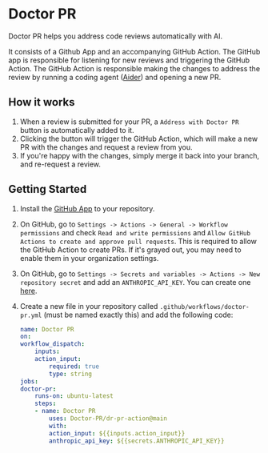 # Doctor PR

Doctor PR helps you address code reviews automatically with AI. 

It consists of a Github App and an accompanying GitHub Action. The GitHub app is responsible for listening for new reviews and triggering the GitHub Action. The GitHub Action is responsible making the changes to address the review by running a coding agent ([Aider](https://github.com/Aider-AI/aider)) and opening a new PR. 

## How it works

1. When a review is submitted for your PR, a `Address with Doctor PR` button is automatically added to it.
2. Clicking the button will trigger the GitHub Action, which will make a new PR with the changes and request a review from you.
3. If you're happy with the changes, simply merge it back into your branch, and re-request a review.

## Getting Started

1. Install the [GitHub App](https://github.com/apps/doctor-pr) to your repository.
2. On GitHub, go to `Settings -> Actions -> General -> Workflow permissions` and check `Read and write permissions` and `Allow GitHub Actions to create and approve pull requests`. This is required to allow the GitHub Action to create PRs. If it's grayed out, you may need to enable them in your organization settings.
3. On GitHub, go to `Settings -> Secrets and variables -> Actions -> New repository secret` and add an `ANTHROPIC_API_KEY`. You can create one [here](https://console.anthropic.com/settings/keys).
4. Create a new file in your repository called `.github/workflows/doctor-pr.yml` (must be named exactly this) and add the following code:

    ```yaml
    name: Doctor PR
    on:
    workflow_dispatch:
        inputs:
        action_input:
            required: true
            type: string
    jobs:
    doctor-pr:
        runs-on: ubuntu-latest
        steps:
        - name: Doctor PR
            uses: Doctor-PR/dr-pr-action@main
            with:
            action_input: ${{inputs.action_input}}
            anthropic_api_key: ${{secrets.ANTHROPIC_API_KEY}}
    ```
